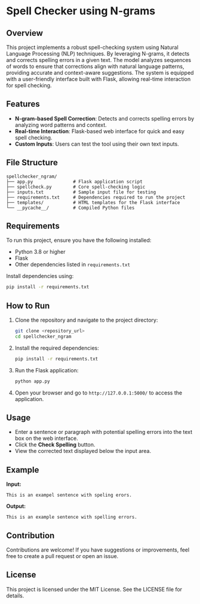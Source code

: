 # Spell Checker using N-grams

## Overview

This project implements a robust spell-checking system using Natural Language Processing (NLP) techniques. By leveraging N-grams, it detects and corrects spelling errors in a given text. The model analyzes sequences of words to ensure that corrections align with natural language patterns, providing accurate and context-aware suggestions. The system is equipped with a user-friendly interface built with Flask, allowing real-time interaction for spell checking.

## Features

* **N-gram-based Spell Correction**: Detects and corrects spelling errors by analyzing word patterns and context.
* **Real-time Interaction**: Flask-based web interface for quick and easy spell checking.
* **Custom Inputs**: Users can test the tool using their own text inputs.

## File Structure

```
spellchecker_ngram/
├── app.py               # Flask application script
├── spellcheck.py        # Core spell-checking logic
├── inputs.txt           # Sample input file for testing
├── requirements.txt     # Dependencies required to run the project
├── templates/           # HTML templates for the Flask interface
└── __pycache__/         # Compiled Python files
```

## Requirements

To run this project, ensure you have the following installed:

* Python 3.8 or higher
* Flask
* Other dependencies listed in `requirements.txt`

Install dependencies using:

```bash
pip install -r requirements.txt
```

## How to Run

1. Clone the repository and navigate to the project directory:

   ```bash
   git clone <repository_url>
   cd spellchecker_ngram
   ```

2. Install the required dependencies:

   ```bash
   pip install -r requirements.txt
   ```

3. Run the Flask application:

   ```bash
   python app.py
   ```

4. Open your browser and go to `http://127.0.0.1:5000/` to access the application.

## Usage

* Enter a sentence or paragraph with potential spelling errors into the text box on the web interface.
* Click the **Check Spelling** button.
* View the corrected text displayed below the input area.

## Example

**Input:**

```
This is an exampel sentence with speling erors.
```

**Output:**

```
This is an example sentence with spelling errors.
```

## Contribution

Contributions are welcome! If you have suggestions or improvements, feel free to create a pull request or open an issue.

## License

This project is licensed under the MIT License. See the LICENSE file for details.
